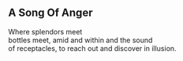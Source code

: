 A Song Of Anger
---------------
Where splendors meet  
bottles meet, amid and within and the sound  
of receptacles, to reach out and discover in illusion.  
